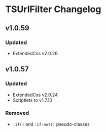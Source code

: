 # TSUrlFilter Changelog



## v1.0.59

### Updated

* ExtendedCss v2.0.26



## v1.0.57

### Updated

* ExtendedCss v2.0.24
* Scriptlets to v1.7.10

### Removed

* `:if()` and `:if-not()` pseudo-classes
